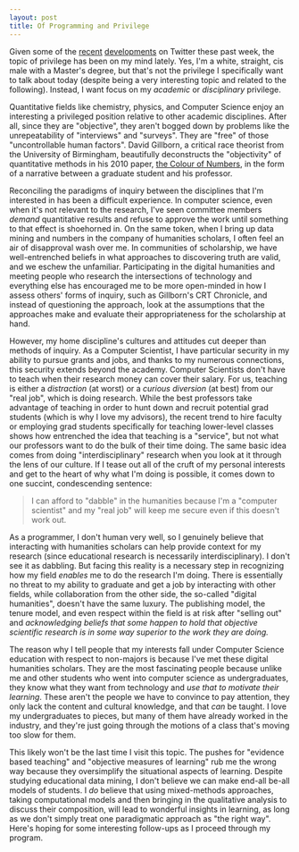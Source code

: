 ```yaml
---
layout: post
title: Of Programming and Privilege
---
```


Given some of the
[recent](http://www.huffingtonpost.co.uk/2013/07/27/twitter-rape-abuse_n_3663904.html)
[developments](http://queereka.com/2013/08/03/on-august-4th-come-see-scenic-twitter/)
on Twitter these past week, the topic of privilege has been on my mind lately.
Yes, I'm a white, straight, cis male with a Master's degree, but that's not the
privilege I specifically want to talk about today (despite being a very interesting
topic and related to the following). Instead, I want focus on my *academic* or
*disciplinary* privilege.

Quantitative fields like chemistry, physics, and Computer Science enjoy an
interesting a privileged position relative to other academic disciplines.
After all, since they are "objective", they aren't bogged down by problems like
the unrepeatability of "interviews" and "surveys". They are "free" of those
"uncontrollable human factors". David Gillborn, a critical race theorist from
the University of Birmingham, beautifully deconstructs the "objectivity" of
quantitative methods in his 2010 paper,
[the Colour of Numbers](http://eprints.ioe.ac.uk/1638/), in the form of a
narrative between a graduate student and his professor.

Reconciling the paradigms of inquiry between the disciplines that I'm interested
in has been a difficult experience. In computer science, even when it's not
relevant to the research, I've seen committee members *demand* quantitative
results and refuse to approve the work until something to that effect is
shoehorned in. On the same token, when I bring up data mining and numbers in the
company of humanities scholars, I often feel an air of disapproval wash over me.
In communities of scholarship, we have well-entrenched beliefs in what approaches
to discovering truth are valid, and we eschew the unfamiliar. Participating in
the digital humanities and meeting people who research the intersections of
technology and everything else has encouraged me to be more open-minded in how
I assess others' forms of inquiry, such as Gillborn's CRT Chronicle, and instead
of questioning the approach, look at the assumptions that the approaches make
and evaluate their appropriateness for the scholarship at hand.

However, my home discipline's cultures and attitudes cut deeper than methods of
inquiry. As a Computer Scientist, I have particular security in my ability to
pursue grants and jobs, and thanks to my numerous connections, this security
extends beyond the academy. Computer Scientists don't have to teach when their
research money can cover their salary. For us, teaching is either a *distraction*
(at worst) or a *curious diversion* (at best) from our "real job", which is doing
research. While the best professors take advantage of teaching in order to hunt
down and recruit potential grad students (which is why I love my advisors),
the recent trend to hire faculty or employing grad students specifically for
teaching lower-level classes shows how entrenched the idea that teaching is a
"service", but not what our professors want to do the bulk of their time doing.
The same basic idea comes from doing "interdisciplinary" research when you look
at it through the lens of our culture. If I tease out all of the cruft of my
personal interests and get to the heart of why what I'm doing is possible, it
comes down to one succint, condescending sentence:

> I can afford to "dabble" in the humanities because I'm a "computer
> scientist" and my "real job" will keep me secure even if this
> doesn't work out.

As a programmer, I don't human very well, so I genuinely believe that interacting
with humanities scholars can help provide context for my research (since
educational research is necessarily interdisciplinary). I don't see it as dabbling.
But facing this reality is a necessary step in recognizing how my field *enables*
me to do the research I'm doing. There is essentially no threat to my ability to
graduate and get a job by interacting with other fields, while collaboration from
the other side, the so-called "digital humanities", doesn't have the same luxury.
The publishing model, the tenure model, and even respect within the field is at
risk after "selling out" and *acknowledging beliefs that some happen to hold that
objective scientific research is in some way superior to the work they are doing.*

The reason why I tell people that my interests fall under Computer Science
education with respect to non-majors is because I've met these digital humanities
scholars. They are the most fascinating people because unlike me and other
students who went into computer science as undergraduates, they know what they
want from technology and *use that to motivate their learning*. These aren't the
people we have to convince to pay attention, they only lack the content and
cultural knowledge, and that *can* be taught. I love my undergraduates to pieces,
but many of them have already worked in the industry, and they're just going
through the motions of a class that's moving too slow for them.

This likely won't be the last time I visit this topic. The pushes for "evidence
based teaching" and "objective measures of learning" rub me the wrong way
because they oversimplify the situational aspects of learning. Despite studying
educational data mining, I don't believe we can make end-all be-all models of
students. I *do* believe that using mixed-methods approaches, taking computational
models and then bringing in the qualitative analysis to discuss their composition,
will lead to wonderful insights in learning, as long as we don't simply treat
one paradigmatic approach as "the right way". Here's hoping for some interesting
follow-ups as I proceed through my program.

